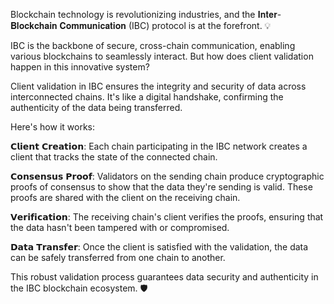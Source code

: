 Blockchain technology is revolutionizing industries, and the 𝐈𝐧𝐭𝐞𝐫-𝐁𝐥𝐨𝐜𝐤𝐜𝐡𝐚𝐢𝐧 𝐂𝐨𝐦𝐦𝐮𝐧𝐢𝐜𝐚𝐭𝐢𝐨𝐧 (IBC) protocol is at the forefront. 💡

IBC is the backbone of secure, cross-chain communication, enabling various blockchains to seamlessly interact. But how does client validation happen in this innovative system?

Client validation in IBC ensures the integrity and security of data across interconnected chains. It's like a digital handshake, confirming the authenticity of the data being transferred.

Here's how it works:

𝗖𝗹𝗶𝗲𝗻𝘁 𝗖𝗿𝗲𝗮𝘁𝗶𝗼𝗻: Each chain participating in the IBC network creates a client that tracks the state of the connected chain.

𝗖𝗼𝗻𝘀𝗲𝗻𝘀𝘂𝘀 𝗣𝗿𝗼𝗼𝗳: Validators on the sending chain produce cryptographic proofs of consensus to show that the data they're sending is valid. These proofs are shared with the client on the receiving chain.

𝗩𝗲𝗿𝗶𝗳𝗶𝗰𝗮𝘁𝗶𝗼𝗻: The receiving chain's client verifies the proofs, ensuring that the data hasn't been tampered with or compromised.

𝗗𝗮𝘁𝗮 𝗧𝗿𝗮𝗻𝘀𝗳𝗲𝗿: Once the client is satisfied with the validation, the data can be safely transferred from one chain to another.

This robust validation process guarantees data security and authenticity in the IBC blockchain ecosystem. 🛡️
